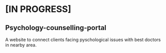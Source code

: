 # [**IN PROGRESS**]
## Psychology-counselling-portal
A website to connect clients facing pyschological issues with best doctors in nearby area.